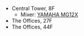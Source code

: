 - Central Tower, 8F
    - Mixer: [YAMAHA MG12X](https://jp.yamaha.com/files/download/other_assets/8/1506928/mg16x_en_om_a0.pdf)
- The Offices, 27F
- The Offices, 44F